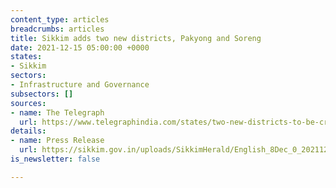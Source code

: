 ```yaml
---
content_type: articles
breadcrumbs: articles
title: Sikkim adds two new districts, Pakyong and Soreng
date: 2021-12-15 05:00:00 +0000
states:
- Sikkim
sectors:
- Infrastructure and Governance
subsectors: []
sources:
- name: The Telegraph
  url: https://www.telegraphindia.com/states/two-new-districts-to-be-created-in-sikkim/cid/1842637
details:
- name: Press Release
  url: https://sikkim.gov.in/uploads/SikkimHerald/English_8Dec_0_20211208.pdf
is_newsletter: false

---
```

